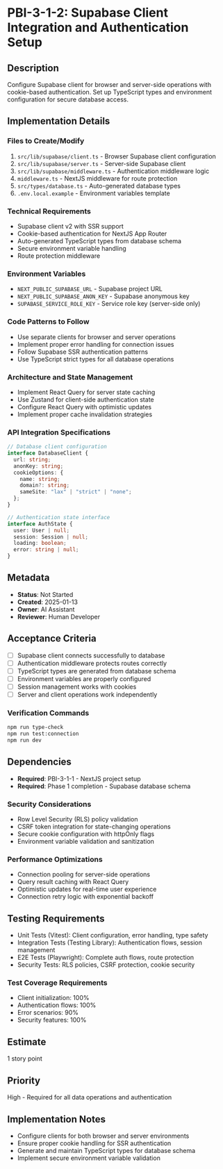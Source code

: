 # PBI-3-1-2: Supabase Client Integration and Authentication Setup

## Description

Configure Supabase client for browser and server-side operations with cookie-based authentication.
Set up TypeScript types and environment configuration for secure database access.

## Implementation Details

### Files to Create/Modify

1. `src/lib/supabase/client.ts` - Browser Supabase client configuration
2. `src/lib/supabase/server.ts` - Server-side Supabase client
3. `src/lib/supabase/middleware.ts` - Authentication middleware logic
4. `middleware.ts` - NextJS middleware for route protection
5. `src/types/database.ts` - Auto-generated database types
6. `.env.local.example` - Environment variables template

### Technical Requirements

- Supabase client v2 with SSR support
- Cookie-based authentication for NextJS App Router
- Auto-generated TypeScript types from database schema
- Secure environment variable handling
- Route protection middleware

### Environment Variables

- `NEXT_PUBLIC_SUPABASE_URL` - Supabase project URL
- `NEXT_PUBLIC_SUPABASE_ANON_KEY` - Supabase anonymous key
- `SUPABASE_SERVICE_ROLE_KEY` - Service role key (server-side only)

### Code Patterns to Follow

- Use separate clients for browser and server operations
- Implement proper error handling for connection issues
- Follow Supabase SSR authentication patterns
- Use TypeScript strict types for all database operations

### Architecture and State Management

- Implement React Query for server state caching
- Use Zustand for client-side authentication state
- Configure React Query with optimistic updates
- Implement proper cache invalidation strategies

### API Integration Specifications

```typescript
// Database client configuration
interface DatabaseClient {
  url: string;
  anonKey: string;
  cookieOptions: {
    name: string;
    domain?: string;
    sameSite: "lax" | "strict" | "none";
  };
}

// Authentication state interface
interface AuthState {
  user: User | null;
  session: Session | null;
  loading: boolean;
  error: string | null;
}
```

## Metadata

- **Status**: Not Started
- **Created**: 2025-01-13
- **Owner**: AI Assistant
- **Reviewer**: Human Developer

## Acceptance Criteria

- [ ] Supabase client connects successfully to database
- [ ] Authentication middleware protects routes correctly
- [ ] TypeScript types are generated from database schema
- [ ] Environment variables are properly configured
- [ ] Session management works with cookies
- [ ] Server and client operations work independently

### Verification Commands

```bash
npm run type-check
npm run test:connection
npm run dev
```

## Dependencies

- **Required**: PBI-3-1-1 - NextJS project setup
- **Required**: Phase 1 completion - Supabase database schema

### Security Considerations

- Row Level Security (RLS) policy validation
- CSRF token integration for state-changing operations
- Secure cookie configuration with httpOnly flags
- Environment variable validation and sanitization

### Performance Optimizations

- Connection pooling for server-side operations
- Query result caching with React Query
- Optimistic updates for real-time user experience
- Connection retry logic with exponential backoff

## Testing Requirements

- Unit Tests (Vitest): Client configuration, error handling, type safety
- Integration Tests (Testing Library): Authentication flows, session management
- E2E Tests (Playwright): Complete auth flows, route protection
- Security Tests: RLS policies, CSRF protection, cookie security

### Test Coverage Requirements

- Client initialization: 100%
- Authentication flows: 100%
- Error scenarios: 90%
- Security features: 100%

## Estimate

1 story point

## Priority

High - Required for all data operations and authentication

## Implementation Notes

- Configure clients for both browser and server environments
- Ensure proper cookie handling for SSR authentication
- Generate and maintain TypeScript types for database schema
- Implement secure environment variable validation
